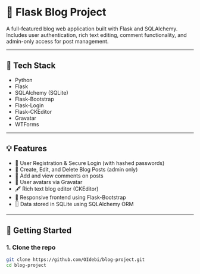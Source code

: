 # 📝 Flask Blog Project

A full-featured blog web application built with Flask and SQLAlchemy. 
Includes user authentication, rich text editing, comment functionality,
and admin-only access for post management.

---

## 🔧 Tech Stack

- Python
- Flask
- SQLAlchemy (SQLite)
- Flask-Bootstrap
- Flask-Login
- Flask-CKEditor
- Gravatar
- WTForms

---

## 💡 Features

- 🔐 User Registration & Secure Login (with hashed passwords)
- 📝 Create, Edit, and Delete Blog Posts (admin only)
- 💬 Add and view comments on posts
- 📸 User avatars via Gravatar
- 🖋 Rich text blog editor (CKEditor)
- 🎨 Responsive frontend using Flask-Bootstrap
- 🗄 Data stored in SQLite using SQLAlchemy ORM

---

## 🚀 Getting Started

### 1. Clone the repo

```bash
git clone https://github.com/OIdebi/blog-project.git
cd blog-project
